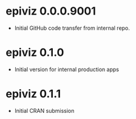 # epiviz 0.0.0.9001

* Initial GitHub code transfer from internal repo.

# epiviz 0.1.0

* Initial version for internal production apps

# epiviz 0.1.1

* Initial CRAN submission